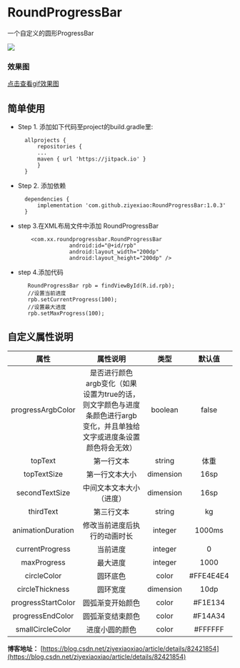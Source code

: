 # RoundProgressBar
一个自定义的圆形ProgressBar

[![](https://jitpack.io/v/ziyexiao/RoundProgressBar.svg)](https://jitpack.io/#ziyexiao/RoundProgressBar)

### 效果图

[点击查看gif效果图](https://img-blog.csdn.net/20180906124432826?watermark/2/text/aHR0cHM6Ly9ibG9nLmNzZG4ubmV0L3ppeWV4aWFveGlhbw==/font/5a6L5L2T/fontsize/400/fill/I0JBQkFCMA==/dissolve/70)

## 简单使用
* Step 1. 添加如下代码至project的build.gradle里:

	    allprojects {
	    	repositories {
			...
			maven { url 'https://jitpack.io' }
		    }
	    }
	
* Step 2. 添加依赖

	    dependencies {
	        implementation 'com.github.ziyexiao:RoundProgressBar:1.0.3'
	    }
	    
* step 3.在XML布局文件中添加 RoundProgressBar

          <com.xx.roundprogressbar.RoundProgressBar
                      android:id="@+id/rpb"
                      android:layout_width="200dp"
                      android:layout_height="200dp" />
                    
* step 4.添加代码

         RoundProgressBar rpb = findViewById(R.id.rpb);
         //设置当前进度
         rpb.setCurrentProgress(100);
         //设置最大进度
         rpb.setMaxProgress(100);
         

## 自定义属性说明

|属性|属性说明|类型|默认值|
|:--:|:--:|:--:|:--:|
|progressArgbColor|是否进行颜色argb变化（如果设置为true的话，则文字颜色与进度条颜色进行argb变化，并且单独给文字或进度条设置颜色将会无效）|boolean|false|
|topText|第一行文本|string|体重|
|topTextSize|第一行文本大小|dimension|16sp|
|secondTextSize|中间文本文本大小（进度）|dimension|16sp|
|thirdText|第三行文本|string|kg|
|animationDuration|修改当前进度后执行的动画时长|integer|1000ms|
|currentProgress|当前进度|integer|0|
|maxProgress|最大进度|integer|1000|
|circleColor|圆环底色|color|#FFE4E4E4|
|circleThickness|圆环宽度|dimension|10dp|
|progressStartColor|圆弧渐变开始颜色|color|#F1E134|
|progressEndColor|圆弧渐变结束颜色|color|#F14A34|
|smallCircleColor|进度小圆的颜色|color|#FFFFFF|


**博客地址：** [https://blog.csdn.net/ziyexiaoxiao/article/details/82421854](https://blog.csdn.net/ziyexiaoxiao/article/details/82421854)


       
        
 
 

